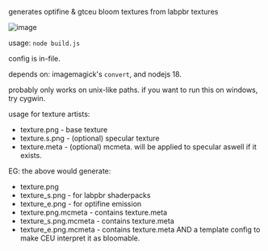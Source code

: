 generates optifine & gtceu bloom textures from labpbr textures

![image](https://github.com/anonymouseMC/resource-packer/assets/137281947/dc14c931-7240-4512-b74f-91d20c594a9a)

usage: `node build.js`

config is in-file.

depends on: imagemagick's `convert`, and nodejs 18.

probably only works on unix-like paths. if you want to run this on windows, try cygwin.

usage for texture artists:
- texture.png    - base texture
- texture.s.png  - (optional) specular texture
- texture.meta   - (optional) mcmeta. will be applied to specular aswell if it exists.

EG: the above would generate:
- texture.png
- texture_s.png  - for labpbr shaderpacks
- texture_e.png  - for optifine emission
- texture.png.mcmeta - contains texture.meta
- texture_s.png.mcmeta - contains texture.meta
- texture_e.png.mcmeta - contains texture.meta AND a template config to make CEU interpret it as bloomable.
